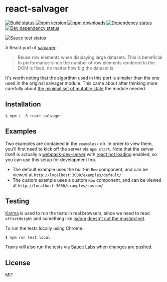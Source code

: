 # react-salvager

[![Build status](https://img.shields.io/travis/tanem/react-salvager/master.svg?style=flat-square)](https://travis-ci.org/tanem/react-salvager)
[![npm version](https://img.shields.io/npm/v/react-salvager.svg?style=flat-square)](https://www.npmjs.com/package/react-salvager)
[![npm downloads](https://img.shields.io/npm/dm/react-salvager.svg?style=flat-square)](https://www.npmjs.com/package/react-salvager)
[![Dependency status](https://david-dm.org/tanem/react-salvager.svg?style=flat-square)](https://david-dm.org/tanem/react-salvager)
[![Dev dependency status](https://david-dm.org/tanem/react-salvager/dev-status.svg?style=flat-square)](https://david-dm.org/tanem/react-salvager#info=devDependencies)

[![Sauce test status](https://saucelabs.com/browser-matrix/react-salvager.svg)](https://saucelabs.com/u/react-salvager)

A React port of [salvager](https://github.com/tanem/salvager):

> Reuse row elements when displaying large datasets. This is beneficial to performance since the number of row elements rendered to the DOM is fixed, no matter how big the dataset is.

It's worth noting that the algorithm used in this port is simpler than the one used in the original salvager module. This came about after thinking more carefully about [the minimal set of mutable state](https://facebook.github.io/react/docs/thinking-in-react.html#step-3-identify-the-minimal-but-complete-representation-of-ui-state) the module needed.

## Installation

```
$ npm i -S react-salvager
```

## Examples

Two examples are contained in the `examples/` dir. In order to view them, you'll first need to kick off the server via `npm start`. Note that the server itself is actually a [webpack-dev-server](https://webpack.github.io/docs/webpack-dev-server.html) with [react hot loading](https://github.com/gaearon/react-hot-loader) enabled, so you can use this setup for development too.

- The default example uses the built-in `Row` component, and can be viewed at `http://localhost:3000/examples/default/`
- The custom example uses a custom `Row` component, and can be viewed at `http://localhost:3000/examples/custom/`

## Testing

[Karma](http://karma-runner.github.io/0.13/index.html) is used to run the tests in real browsers, since we need to read `offsetHeight` and something like [jsdom](https://github.com/tmpvar/jsdom) [doesn't cut the mustard yet](https://github.com/tmpvar/jsdom/issues/135).

To run the tests locally using Chrome:

```
$ npm run test:local
```

Travis will also run the tests via [Sauce Labs](https://saucelabs.com/) when changes are pushed.

## License

MIT
